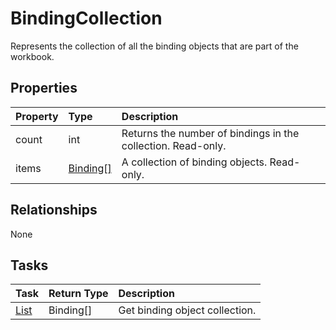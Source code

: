# BindingCollection

Represents the collection of all the binding objects that are part of the workbook.

## Properties
| Property	   | Type	|Description|
|:---------------|:--------|:----------|
|count|int|Returns the number of bindings in the collection. Read-only.|
|items|[Binding[]](binding.md)|A collection of binding objects. Read-only.|

## Relationships
None


## Tasks

| Task		   | Return Type	|Description|
|:---------------|:--------|:----------|
|[List](../api/bindingcollection_list.md) | Binding[]|Get binding object collection. |
